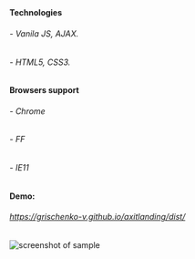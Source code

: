##
#### Technologies
###### - Vanila JS, AJAX.
###### - HTML5, CSS3.
##
#### Browsers support
###### - Chrome
###### - FF
###### - IE11
##
#### Demo:
###### https://grischenko-v.github.io/axitlanding/dist/
##
![screenshot of sample](https://grischenko-v.github.io/axitlanding/PSD/Axit-Screenshot.png)